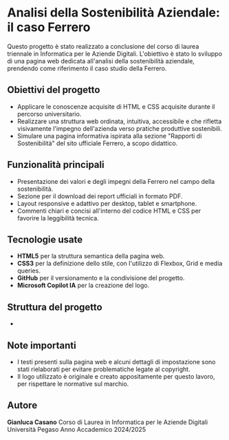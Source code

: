 # Analisi della Sostenibilità Aziendale: il caso Ferrero
Questo progetto è stato realizzato a conclusione del corso di laurea triennale in Informatica per le Aziende Digitali.
L'obiettivo è stato lo sviluppo di una pagina web dedicata all'analisi della sostenibilità aziendale, prendendo come riferimento il caso studio della Ferrero.

## Obiettivi del progetto
- Applicare le conoscenze acquisite di HTML e CSS acquisite durante il percorso universitario.
- Realizzare una struttura web ordinata, intuitiva, accessibile e che rifletta visivamente l'impegno dell'azienda verso pratiche produttive sostenibili.
- Simulare una pagina informativa ispirata alla sezione "Rapporti di Sostenibilità" del sito ufficiale Ferrero, a scopo didattico.

## Funzionalità principali
- Presentazione dei valori e degli impegni della Ferrero nel campo della sostenibilità.
- Sezione per il download dei report ufficiali in formato PDF.
- Layout responsive e adattivo per desktop, tablet e smartphone.
- Commenti chiari e concisi all'interno del codice HTML e CSS per favorire la leggibilità tecnica.

## Tecnologie usate
- **HTML5** per la struttura semantica della pagina web.
- **CSS3** per la definizione dello stile, con l'utilizzo di Flexbox, Grid e media queries.
- **GitHub** per il versionamento e la condivisione del progetto.
- **Microsoft Copilot IA** per la creazione del logo.

## Struttura del progetto
- 

## Note importanti
- I testi presenti sulla pagina web e alcuni dettagli di impostazione sono stati rielaborati per evitare problematiche legate al copyright.
- Il logo utilizzato è originale e creato appositamente per questo lavoro, per rispettare le normative sul marchio.

## Autore
**Gianluca Casano**
Corso di Laurea in Informatica per le Aziende Digitali
Università Pegaso
Anno Accademico 2024/2025
